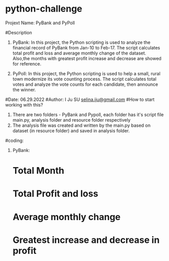 # python-challenge
Projext Name: PyBank and PyPoll

#Description 
 1. PyBank:
    In this project, the Python scripting is used to analyze the financial record of PyBank from Jan-10 to Feb-17. 
    The script calculates total profit and loss and average monthly change of the dataset. Also,the months with 
    greatest profit increase and decrease are showed for reference.
  
 2. PyPoll:
    In this project, the Python scripting is used to help a small, rural town modernize its vote counting process.
    The script calculates total votes and analyze the vote counts for each candidate, then announce the winner.

#Date: 06.29.2022 #Author: I Ju SU selina.iju@gmail.com #How to start working with this?
 1. There are two folders - PyBank and Pypoll, each folder has it's script file main.py, analysis folder and resource folder respectively
 2. The analysis file was created and written by the main.py based on dataset (in resource folder) and saved in analysis folder.
 
 #coding:
 1. PyBank:
    # Total Month
    # Total Profit and loss
    # Average monthly change
    # Greatest increase and decrease in profit


